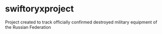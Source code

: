 # swiftoryxproject
Project created to track officially confirmed destroyed military equipment of the Russian Federation
